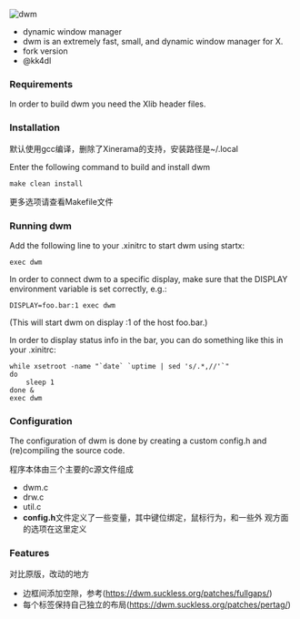 ![dwm](./dwm.png)
- dynamic window manager
- dwm is an extremely fast, small, and dynamic window manager for X.
- fork version
- @kk4dl

### Requirements
In order to build dwm you need the Xlib header files.

### Installation
默认使用gcc编译，删除了Xinerama的支持，安装路径是~/.local

Enter the following command to build and install dwm

    make clean install

更多选项请查看Makefile文件

### Running dwm
Add the following line to your .xinitrc to start dwm using startx:

    exec dwm

In order to connect dwm to a specific display, make sure that the
DISPLAY environment variable is set correctly, e.g.:

    DISPLAY=foo.bar:1 exec dwm

(This will start dwm on display :1 of the host foo.bar.)

In order to display status info in the bar, you can do something
like this in your .xinitrc:

    while xsetroot -name "`date` `uptime | sed 's/.*,//'`"
    do
    	sleep 1
    done &
    exec dwm

### Configuration
The configuration of dwm is done by creating a custom config.h
and (re)compiling the source code.

程序本体由三个主要的c源文件组成
- dwm.c
- drw.c
- util.c
- **config.h**文件定义了一些变量，其中键位绑定，鼠标行为，和一些外
观方面的选项在这里定义

### Features
对比原版，改动的地方
- 边框间添加空隙，参考(https://dwm.suckless.org/patches/fullgaps/)
- 每个标签保持自己独立的布局(https://dwm.suckless.org/patches/pertag/)
